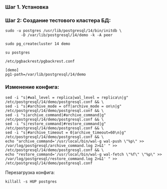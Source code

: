 ### Шаг 1. Установка

### Шаг 2: Создание тестового кластера БД:

```
sudo -u postgres /usr/lib/postgresql/14/bin/initdb \
       -D /var/lib/postgresql/14/demo -k -A peer
```

``sudo pg_createcluster 14 demo``

``su postgres``

``/etc/pgbackrest/pgbackrest.conf``

```
[demo]
pg1-path=/var/lib/postgresql/14/demo
```

### Изменение конфига:

```
sed -i "s|#wal_level = replica|wal_level = replica\n|g" /etc/postgresql/14/demo/postgresql.conf && \
sed -i "s|#archive_mode = off|archive_mode = on\n|g" /etc/postgresql/14/demo/postgresql.conf && \
sed -i "s|archive_command|#archive_command|g" /etc/postgresql/14/demo/postgresql.conf && \
sed -i "s|restore_command|#restore_command|g" /etc/postgresql/14/demo/postgresql.conf && \
sed -i "s|#archive_timeout = 0|archive_timeout=60\n|g" /etc/postgresql/14/demo/postgresql.conf && \
echo "archive_command='/usr/local/bin/wal-g wal-push \"%p\" >> /var/log/postgresql/archive_command.log 2>&1' " >> /etc/postgresql/14/demo/postgresql.conf && \
echo "restore_command='/usr/local/bin/wal-g wal-fetch \"%f\" \"%p\" >> /var/log/postgresql/restore_command.log 2>&1' " >> /etc/postgresql/14/demo/postgresql.conf
```

Перезагрузка конфига:

``killall -s HUP postgres``

